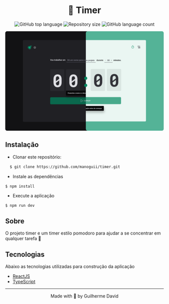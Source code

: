 <h1 align="center">
  📖 Timer
</h1>

<p align="center">
  <img alt="GitHub top language" src="https://img.shields.io/github/languages/top/manoguii/timer?color=blue">
  <img alt="Repository size" src="https://img.shields.io/github/repo-size/manoguii/timer?color=blue">
  <img alt="GitHub language count" src="https://img.shields.io/github/languages/count/manoguii/timer?color=blue">
</p>

<div align="left">
  <img src="public/timer.png" alt="faladev" >
</div>

## Instalação

- Clonar este repositório:
```sh
  $ git clone https://github.com/manoguii/timer.git
```

- Instale as dependências
```
$ npm install
```

- Execute a aplicação
```bash
$ npm run dev
```

## Sobre

O projeto timer e um timer estilo pomodoro para ajudar a se concentrar em qualquer tarefa 🚀

## Tecnologias

Abaixo as tecnologias utilizadas para construção da aplicação

- [ReactJS](https://reactjs.org/)
- [TypeScript](https://www.typescriptlang.org/)

---

<p align="center">Made with 💙 by Guilherme David</p>